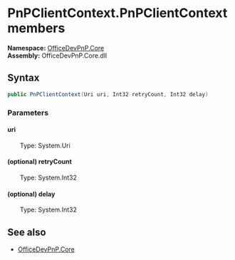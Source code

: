 # PnPClientContext.PnPClientContext members 
**Namespace:** [OfficeDevPnP.Core](OfficeDevPnP.Core.md)  
**Assembly:** OfficeDevPnP.Core.dll  
## Syntax
```C#
public PnPClientContext(Uri uri, Int32 retryCount, Int32 delay)
```
### Parameters
#### uri
&emsp;&emsp;Type: System.Uri  
#### 
#### (optional) retryCount
&emsp;&emsp;Type: System.Int32  
#### 
#### (optional) delay
&emsp;&emsp;Type: System.Int32  
#### 
## See also
- [OfficeDevPnP.Core](OfficeDevPnP.Core.md)
